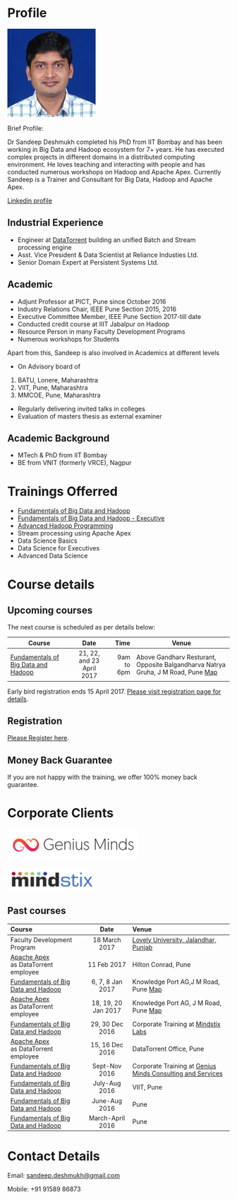 # Profile
 ![Dr Sandeep Deshmukh](Sandeep_Deshmukh.jpg) 

Brief Profile:

Dr Sandeep Deshmukh completed his PhD from IIT Bombay and has been working in Big Data and Hadoop ecosystem for 7+ years. He has executed complex projects in different domains in a distributed computing environment. He loves teaching and interacting with people and has conducted numerous workshops on Hadoop and Apache Apex. Currently Sandeep is a Trainer and Consultant for Big Data, Hadoop and Apache Apex.

[Linkedin profile](https://in.linkedin.com/in/sandeep-deshmukh-phd-864b461)

## Industrial Experience
- Engineer at [DataTorrent](http://www.datatorrent.com) building an unified Batch and Stream processing engine
- Asst. Vice President & Data Scientist at Reliance Industies Ltd.
- Senior Domain Expert at Persistent Systems Ltd.

## Academic
- Adjunt Professor at PICT, Pune since October 2016
- Industry Relations Chair, IEEE Pune Section 2015, 2016
- Executive Committee Member, IEEE Pune Section 2017-till date
- Conducted credit course at IIIT Jabalpur on Hadoop
- Resource Person in many Faculty Development Programs
- Numerous workshops for Students

Apart from this, Sandeep is also involved in Academics at different levels

- On Advisory board of
 1. BATU, Lonere, Maharashtra
 2. VIIT, Pune, Maharashtra
 3. MMCOE, Pune, Maharashtra
- Regularly delivering invited talks in colleges
- Evaluation of masters thesis as external examiner

## Academic Background
- MTech & PhD from IIT Bombay
- BE from VNIT (formerly VRCE), Nagpur

# Trainings Offerred
- [Fundamentals of Big Data and Hadoop](fundamentals-of-hadoop.md)
- [Fundamentals of Big Data and Hadoop - Executive](fundamentals-of-hadoop-executive.md)
- [Advanced Hadoop Programming](advanced-hadoop-programming.md)
- Stream processing using Apache Apex
- Data Science Basics
- Data Science for Executives
- Advanced Data Science

# Course details
## Upcoming courses
The next course is scheduled as per details below:

| Course                 | Date                    | Time  |  Venue   |
| ---------------------- |:----------------------:| -----:| ----------------------------- |
| [Fundamentals of Big Data and Hadoop](fundamentals-of-hadoop.md) | 21, 22, and 23 April 2017  | 9am to 6pm | Above Gandharv Resturant, Opposite Balgandharva Natrya Gruha, J M Road, Pune  [Map](https://www.justdial.com/Pune/Knowledge-Port-AG-Above-Gandharv-Resturant-Shivaji-Nagar/020PXX20-XX20-141028100104-I5S4_BZDET) |

Early bird registration ends 15 April 2017. [Please visit registration page for details](register.md).

## Registration
[Please Register here](register.md).

## Money Back Guarantee
If you are not happy with the training, we offer 100% money back guarantee.

# Corporate Clients
![Genius Minds](GeniusMinds.jpg.png)


<img src="Mindstix.png" width="200" height="50" />


## Past courses

| Course                                       | Date                           |  Venue                    |
| :------------------------------------------- |:------------------------------:|:------------------------- |
| Faculty Development Program | 18 March 2017  | [Lovely University, Jalandhar, Punjab](http://www.lpu.in)|
[Apache Apex](http://apex.apache.org)<br/> as DataTorrent employee | 11 Feb 2017  | Hilton Conrad, Pune  |
[Fundamentals of Big Data and Hadoop](fundamentals-of-hadoop.md) | 6, 7, 8 Jan 2017  | Knowledge Port AG,J M Road, Pune  [Map](https://goo.gl/maps/vQiTUoswYF52) |
[Apache Apex](http://apex.apache.org)<br/> as DataTorrent employee | 18, 19, 20 Jan 2017  | Knowledge Port AG, J M Road, Pune  [Map](https://goo.gl/maps/vQiTUoswYF52) |
| [Fundamentals of Big Data and Hadoop](fundamentals-of-hadoop.md) | 29, 30 Dec 2016 | Corporate Training at [Mindstix Labs](http://www.mindstix.com) |
[Apache Apex](http://apex.apache.org)<br/> as DataTorrent employee | 15, 16 Dec 2016  |DataTorrent Office, Pune |
| [Fundamentals of Big Data and Hadoop](fundamentals-of-hadoop.md) | Sept-Nov 2016 | Corporate Training at [Genius Minds Consulting and Services](http://genius-minds.com) |
| [Fundamentals of Big Data and Hadoop](fundamentals-of-hadoop.md) | July-Aug 2016 | VIIT, Pune  |
| [Fundamentals of Big Data and Hadoop](fundamentals-of-hadoop.md) | June-Aug 2016 | Pune  |
| [Fundamentals of Big Data and Hadoop](fundamentals-of-hadoop.md) | March-April 2016 | Pune |

# Contact Details

Email: sandeep.deshmukh@gmail.com

Mobile: +91 91589 86873 

<script>
  (function(i,s,o,g,r,a,m){i['GoogleAnalyticsObject']=r;i[r]=i[r]||function(){
  (i[r].q=i[r].q||[]).push(arguments)},i[r].l=1*new Date();a=s.createElement(o),
  m=s.getElementsByTagName(o)[0];a.async=1;a.src=g;m.parentNode.insertBefore(a,m)
  })(window,document,'script','https://www.google-analytics.com/analytics.js','ga');

  ga('create', 'UA-89158674-1', 'auto');
  ga('send', 'pageview');

</script>


